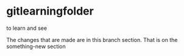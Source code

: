 # gitlearningfolder
to learn and see

The changes that are made are in this branch section.
That is on the something-new section
